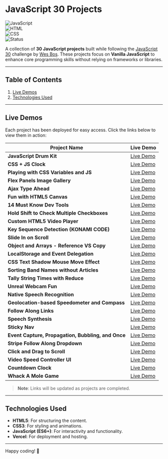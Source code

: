 # JavaScript 30 Projects

![JavaScript](https://img.shields.io/badge/JavaScript-ES6+-yellow.svg)  
![HTML](https://img.shields.io/badge/HTML-5-orange.svg)  
![CSS](https://img.shields.io/badge/CSS-3-blue.svg)  
![Status](https://img.shields.io/badge/status-in%20progress-yellowgreen.svg)

A collection of **30 JavaScript projects** built while following the [JavaScript 30](https://javascript30.com/) challenge by [Wes Bos](https://github.com/wesbos). These projects focus on **Vanilla JavaScript** to enhance core programming skills without relying on frameworks or libraries.

---

## Table of Contents

1. [Live Demos](#live-demos)
2. [Technologies Used](#technologies-used)

---

## Live Demos

Each project has been deployed for easy access. Click the links below to view them in action:

| Project Name                                       | Live Demo                                                      |
| -------------------------------------------------- | -------------------------------------------------------------- |
| **JavaScript Drum Kit**                            | [Live Demo](https://js-drumkit-aadityar73.vercel.app)          |
| **CSS + JS Clock**                                 | [Live Demo](https://js-css-clock-aadityar73.vercel.app/)       |
| **Playing with CSS Variables and JS**              | [Live Demo](https://css-variables-aadityar73.vercel.app/)      |
| **Flex Panels Image Gallery**                      | [Live Demo](https://flex-panel-gallery-aadityar73.vercel.app/) |
| **Ajax Type Ahead**                                | [Live Demo](https://type-ahead-aadityar73.vercel.app/)         |
| **Fun with HTML5 Canvas**                          | [Live Demo](https://html-canvas-aadityar73.vercel.app/)        |
| **14 Must Know Dev Tools**                         | [Live Demo](#)                                                 |
| **Hold Shift to Check Multiple Checkboxes**        | [Live Demo](#)                                                 |
| **Custom HTML5 Video Player**                      | [Live Demo](#)                                                 |
| **Key Sequence Detection (KONAMI CODE)**           | [Live Demo](#)                                                 |
| **Slide In on Scroll**                             | [Live Demo](#)                                                 |
| **Object and Arrays - Reference VS Copy**          | [Live Demo](#)                                                 |
| **LocalStorage and Event Delegation**              | [Live Demo](#)                                                 |
| **CSS Text Shadow Mouse Move Effect**              | [Live Demo](#)                                                 |
| **Sorting Band Names without Articles**            | [Live Demo](#)                                                 |
| **Tally String Times with Reduce**                 | [Live Demo](#)                                                 |
| **Unreal Webcam Fun**                              | [Live Demo](#)                                                 |
| **Native Speech Recognition**                      | [Live Demo](#)                                                 |
| **Geolocation-based Speedometer and Compass**      | [Live Demo](#)                                                 |
| **Follow Along Links**                             | [Live Demo](#)                                                 |
| **Speech Synthesis**                               | [Live Demo](#)                                                 |
| **Sticky Nav**                                     | [Live Demo](#)                                                 |
| **Event Capture, Propagation, Bubbling, and Once** | [Live Demo](#)                                                 |
| **Stripe Follow Along Dropdown**                   | [Live Demo](#)                                                 |
| **Click and Drag to Scroll**                       | [Live Demo](#)                                                 |
| **Video Speed Controller UI**                      | [Live Demo](#)                                                 |
| **Countdown Clock**                                | [Live Demo](#)                                                 |
| **Whack A Mole Game**                              | [Live Demo](#)                                                 |

> **Note**: Links will be updated as projects are completed.

---

## Technologies Used

- **HTML5**: For structuring the content.
- **CSS3**: For styling and animations.
- **JavaScript (ES6+)**: For interactivity and functionality.
- **Vercel**: For deployment and hosting.

---

Happy coding! 🚀
